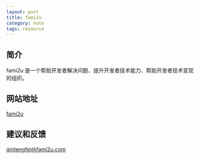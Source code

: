 ```yaml
---
layout: post
title: fami2u
category: note
tags: resource
---
```


## 简介

fami2u 是一个帮助开发者解决问题、提升开发者技术能力、帮助开发者技术变现的组织。

## 网站地址

[fami2u](http://fami2u.com)


## 建议和反馈

qintengfei@fami2u.com
